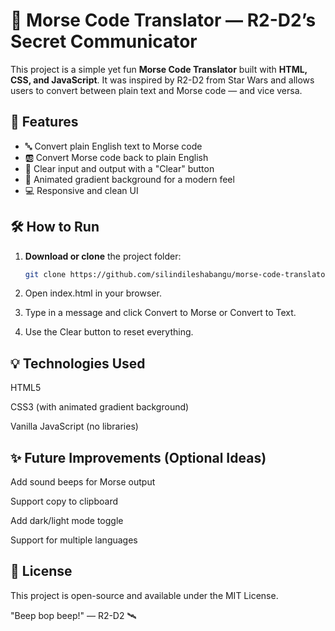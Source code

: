 # 📡 Morse Code Translator — R2-D2’s Secret Communicator

This project is a simple yet fun **Morse Code Translator** built with **HTML, CSS, and JavaScript**. It was inspired by R2-D2 from Star Wars and allows users to convert between plain text and Morse code — and vice versa.

## 🚀 Features

- 🔤 Convert plain English text to Morse code
- 🆎 Convert Morse code back to plain English
- 🧹 Clear input and output with a "Clear" button
- 🌈 Animated gradient background for a modern feel
- 💻 Responsive and clean UI


## 🛠️ How to Run

1. **Download or clone** the project folder:
   ```bash
   git clone https://github.com/silindileshabangu/morse-code-translator.git

2. Open index.html in your browser.

3. Type in a message and click Convert to Morse or Convert to Text.

4. Use the Clear button to reset everything.

## 💡 Technologies Used
HTML5

CSS3 (with animated gradient background)

Vanilla JavaScript (no libraries)

## ✨ Future Improvements (Optional Ideas)
Add sound beeps for Morse output

Support copy to clipboard

Add dark/light mode toggle

Support for multiple languages

## 📜 License
This project is open-source and available under the MIT License.

"Beep bop beep!" — R2-D2 🛰️

